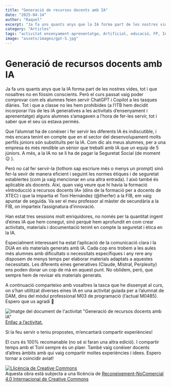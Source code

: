 ```yaml
---
title: "Generació de recursos docents amb IA"
date: "2025-04-14"
author: "Raquel"
excerpt: "Ja fa uns quants anys que la IA forma part de les nostres vides,..."
category: "Articles"
tags: "activitat ensenyament-aprenentatge, Artificial, educació, FP, IA, Intel·ligència"
image: "assets/images/gpt-5.jpg"
---
```


# Generació de recursos docents amb IA

Ja fa uns quants anys que la IA forma part de les nostres vides, tot i que nosaltres no en fóssim conscients. Però el curs passat vaig poder comprovar com els alumnes feien servir ChatGPT i Copilot a les tasques diàries. Tot i que a classe no les hem prohibides (a l’ITB hem decidit incorporar l’ús de les IA generatives a les activitats d’ensenyament i aprenentatge) alguns alumnes s’amagaven a l’hora de fer-les servir, tot i saber que el seu ús estava permès.

Que l’alumnat ha de conèixer i fer servir les diferents IA és indiscutible, i més encara tenint en compte que en el sector del desenvolupament molts perfils júniors són substituïts per la IA. Com dic als meus alumnes, per a una empresa és més rendible un sènior que treballi amb IA que un equip de 5 júniors. A més, a la IA no se li ha de pagar la Seguretat Social (de moment 😉 ).

Però no cal fer servir-la (tothom sap escriure més o menys un prompt) sinó fer-la sevir de manera eficient i seguint les normes ètiques i de seguretat establertes (com ja vaig mencionar en una altra entrada). I això també és aplicable als docents. Així, quan vaig veure que hi havia la formació «Introducció a recursos docents IA» (dins de la formació per a docents de XTEC) i que la impartia el Toni Hernández (@therfer) a la FIB, em vaig apuntar de seguida. Va ser el meu professor al màster de secundària a la FIB, on imparteix l’assignatura d’innovació.

Han estat tres sessions molt enriquidores, no només per la quantitat ingent d’eines IA que hem conegut, sinó perquè hem aprofundit en com crear activitats, materials i documentació tenint en compte la seguretat i ètica en la IA.

Especialment interessant ha estat l’aplicació de la comunicació clara i la DUA en els materials generats amb IA. Cada cop ens trobem a les aules més alumnes amb dificultats o necessitats específiques i any rere any disposem de menys temps per elaborar materials adaptats a aquestes necessitats. Les diferents eines generatives (Claude, Mistral, Perplexity) ens poden donar un cop de mà en aquest punt. No oblidem, però, que sempre hem de revisar els materials generats.

A continuació comparteixo amb vosaltres la tasca que he dissenyat al curs, on s’han utilitzat diverses eines IA en una activitat guiada per a l’alumnat de DAM, dins del mòdul professional M03 de programació (l’actual M0485). Espero que us agradi 🙂

![Imatge del document de l'activitat "Generació de recursos docents amb IA"](https://raquelalaman.github.io/assets/images/activitat_ia_generativa_educacio.png)
[Enllaç a l’activitat.](https://drive.google.com/file/d/1HFBb-nI_E3goJfgXWX1Zl3fSkQo3K4V7/view)

Si la feu servir o teniu propostes, m’encantarà compartir experiències!

El curs és 100% recomanable (no sé si faran una altra edició). I compartir temps amb el Toni sempre és un plaer. També vaig conèixer docents d’altres àmbits amb qui vaig compartir moltes experiències i idees. Espero tornar a coincidir aviat!

<a rel="license" href="http://creativecommons.org/licenses/by-nc/4.0/"><img alt="Llicència de Creative Commons" style="border-width:0" src="https://i.creativecommons.org/l/by-nc/4.0/88x31.png"></a><br>Aquesta obra està subjecta a una llicència de <a rel="license" href="http://creativecommons.org/licenses/by-nc/4.0/">Reconeixement-NoComercial 4.0 Internacional de Creative Commons</a>